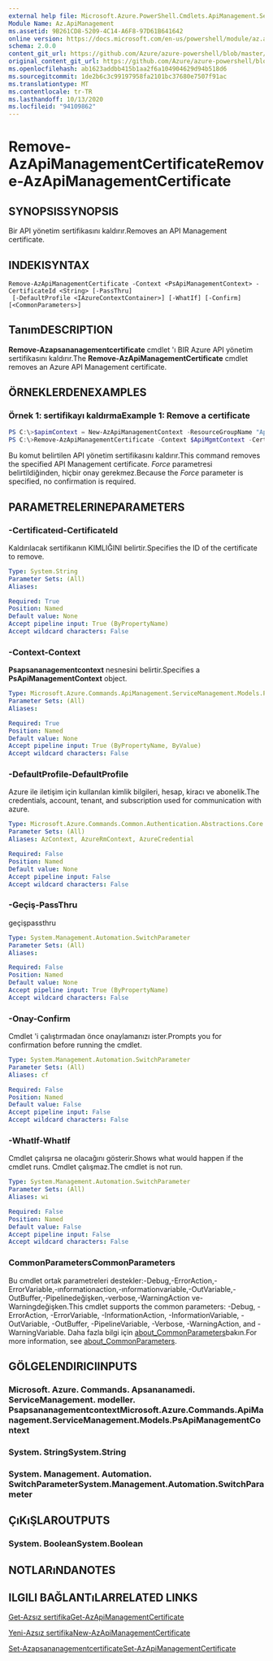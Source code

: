 ```yaml
---
external help file: Microsoft.Azure.PowerShell.Cmdlets.ApiManagement.ServiceManagement.dll-Help.xml
Module Name: Az.ApiManagement
ms.assetid: 9B261CD8-5209-4C14-A6F8-97D61B641642
online version: https://docs.microsoft.com/en-us/powershell/module/az.apimanagement/remove-azapimanagementcertificate
schema: 2.0.0
content_git_url: https://github.com/Azure/azure-powershell/blob/master/src/ApiManagement/ApiManagement/help/Remove-AzApiManagementCertificate.md
original_content_git_url: https://github.com/Azure/azure-powershell/blob/master/src/ApiManagement/ApiManagement/help/Remove-AzApiManagementCertificate.md
ms.openlocfilehash: ab1623addbb415b1aa2f6a104904629d94b518d6
ms.sourcegitcommit: 1de2b6c3c99197958fa2101bc37680e7507f91ac
ms.translationtype: MT
ms.contentlocale: tr-TR
ms.lasthandoff: 10/13/2020
ms.locfileid: "94109862"
---
```

# <span data-ttu-id="57118-101">Remove-AzApiManagementCertificate</span><span class="sxs-lookup"><span data-stu-id="57118-101">Remove-AzApiManagementCertificate</span></span>

## <span data-ttu-id="57118-102">SYNOPSIS</span><span class="sxs-lookup"><span data-stu-id="57118-102">SYNOPSIS</span></span>
<span data-ttu-id="57118-103">Bir API yönetim sertifikasını kaldırır.</span><span class="sxs-lookup"><span data-stu-id="57118-103">Removes an API Management certificate.</span></span>

## <span data-ttu-id="57118-104">INDEKI</span><span class="sxs-lookup"><span data-stu-id="57118-104">SYNTAX</span></span>

```
Remove-AzApiManagementCertificate -Context <PsApiManagementContext> -CertificateId <String> [-PassThru]
 [-DefaultProfile <IAzureContextContainer>] [-WhatIf] [-Confirm] [<CommonParameters>]
```

## <span data-ttu-id="57118-105">Tanım</span><span class="sxs-lookup"><span data-stu-id="57118-105">DESCRIPTION</span></span>
<span data-ttu-id="57118-106">**Remove-Azapsananagementcertificate** cmdlet 'ı BIR Azure API yönetim sertifikasını kaldırır.</span><span class="sxs-lookup"><span data-stu-id="57118-106">The **Remove-AzApiManagementCertificate** cmdlet removes an Azure API Management certificate.</span></span>

## <span data-ttu-id="57118-107">ÖRNEKLERDEN</span><span class="sxs-lookup"><span data-stu-id="57118-107">EXAMPLES</span></span>

### <span data-ttu-id="57118-108">Örnek 1: sertifikayı kaldırma</span><span class="sxs-lookup"><span data-stu-id="57118-108">Example 1: Remove a certificate</span></span>
```powershell
PS C:\>$apimContext = New-AzApiManagementContext -ResourceGroupName "Api-Default-WestUS" -ServiceName "contoso"
PS C:\>Remove-AzApiManagementCertificate -Context $ApiMgmtContext -CertificateId "0123456789" -Force
```

<span data-ttu-id="57118-109">Bu komut belirtilen API yönetim sertifikasını kaldırır.</span><span class="sxs-lookup"><span data-stu-id="57118-109">This command removes the specified API Management certificate.</span></span>
<span data-ttu-id="57118-110">*Force* parametresi belirtildiğinden, hiçbir onay gerekmez.</span><span class="sxs-lookup"><span data-stu-id="57118-110">Because the *Force* parameter is specified, no confirmation is required.</span></span>

## <span data-ttu-id="57118-111">PARAMETRELERINE</span><span class="sxs-lookup"><span data-stu-id="57118-111">PARAMETERS</span></span>

### <span data-ttu-id="57118-112">-Certificateıd</span><span class="sxs-lookup"><span data-stu-id="57118-112">-CertificateId</span></span>
<span data-ttu-id="57118-113">Kaldırılacak sertifikanın KIMLIĞINI belirtir.</span><span class="sxs-lookup"><span data-stu-id="57118-113">Specifies the ID of the certificate to remove.</span></span>

```yaml
Type: System.String
Parameter Sets: (All)
Aliases:

Required: True
Position: Named
Default value: None
Accept pipeline input: True (ByPropertyName)
Accept wildcard characters: False
```

### <span data-ttu-id="57118-114">-Context</span><span class="sxs-lookup"><span data-stu-id="57118-114">-Context</span></span>
<span data-ttu-id="57118-115">**Psapsananagementcontext** nesnesini belirtir.</span><span class="sxs-lookup"><span data-stu-id="57118-115">Specifies a **PsApiManagementContext** object.</span></span>

```yaml
Type: Microsoft.Azure.Commands.ApiManagement.ServiceManagement.Models.PsApiManagementContext
Parameter Sets: (All)
Aliases:

Required: True
Position: Named
Default value: None
Accept pipeline input: True (ByPropertyName, ByValue)
Accept wildcard characters: False
```

### <span data-ttu-id="57118-116">-DefaultProfile</span><span class="sxs-lookup"><span data-stu-id="57118-116">-DefaultProfile</span></span>
<span data-ttu-id="57118-117">Azure ile iletişim için kullanılan kimlik bilgileri, hesap, kiracı ve abonelik.</span><span class="sxs-lookup"><span data-stu-id="57118-117">The credentials, account, tenant, and subscription used for communication with azure.</span></span>

```yaml
Type: Microsoft.Azure.Commands.Common.Authentication.Abstractions.Core.IAzureContextContainer
Parameter Sets: (All)
Aliases: AzContext, AzureRmContext, AzureCredential

Required: False
Position: Named
Default value: None
Accept pipeline input: False
Accept wildcard characters: False
```

### <span data-ttu-id="57118-118">-Geçiş</span><span class="sxs-lookup"><span data-stu-id="57118-118">-PassThru</span></span>
<span data-ttu-id="57118-119">geçiş</span><span class="sxs-lookup"><span data-stu-id="57118-119">passthru</span></span>

```yaml
Type: System.Management.Automation.SwitchParameter
Parameter Sets: (All)
Aliases:

Required: False
Position: Named
Default value: None
Accept pipeline input: True (ByPropertyName)
Accept wildcard characters: False
```

### <span data-ttu-id="57118-120">-Onay</span><span class="sxs-lookup"><span data-stu-id="57118-120">-Confirm</span></span>
<span data-ttu-id="57118-121">Cmdlet 'i çalıştırmadan önce onaylamanızı ister.</span><span class="sxs-lookup"><span data-stu-id="57118-121">Prompts you for confirmation before running the cmdlet.</span></span>

```yaml
Type: System.Management.Automation.SwitchParameter
Parameter Sets: (All)
Aliases: cf

Required: False
Position: Named
Default value: False
Accept pipeline input: False
Accept wildcard characters: False
```

### <span data-ttu-id="57118-122">-WhatIf</span><span class="sxs-lookup"><span data-stu-id="57118-122">-WhatIf</span></span>
<span data-ttu-id="57118-123">Cmdlet çalışırsa ne olacağını gösterir.</span><span class="sxs-lookup"><span data-stu-id="57118-123">Shows what would happen if the cmdlet runs.</span></span>
<span data-ttu-id="57118-124">Cmdlet çalışmaz.</span><span class="sxs-lookup"><span data-stu-id="57118-124">The cmdlet is not run.</span></span>

```yaml
Type: System.Management.Automation.SwitchParameter
Parameter Sets: (All)
Aliases: wi

Required: False
Position: Named
Default value: False
Accept pipeline input: False
Accept wildcard characters: False
```

### <span data-ttu-id="57118-125">CommonParameters</span><span class="sxs-lookup"><span data-stu-id="57118-125">CommonParameters</span></span>
<span data-ttu-id="57118-126">Bu cmdlet ortak parametreleri destekler:-Debug,-ErrorAction,-ErrorVariable,-ınformationaction,-ınformationvariable,-OutVariable,-OutBuffer,-Pipelinedeğişken,-verbose,-WarningAction ve-Warningdeğişken.</span><span class="sxs-lookup"><span data-stu-id="57118-126">This cmdlet supports the common parameters: -Debug, -ErrorAction, -ErrorVariable, -InformationAction, -InformationVariable, -OutVariable, -OutBuffer, -PipelineVariable, -Verbose, -WarningAction, and -WarningVariable.</span></span> <span data-ttu-id="57118-127">Daha fazla bilgi için [about_CommonParameters](http://go.microsoft.com/fwlink/?LinkID=113216)bakın.</span><span class="sxs-lookup"><span data-stu-id="57118-127">For more information, see [about_CommonParameters](http://go.microsoft.com/fwlink/?LinkID=113216).</span></span>

## <span data-ttu-id="57118-128">GÖLGELENDIRICI</span><span class="sxs-lookup"><span data-stu-id="57118-128">INPUTS</span></span>

### <span data-ttu-id="57118-129">Microsoft. Azure. Commands. Apsananamedi. ServiceManagement. modeller. Psapsananagementcontext</span><span class="sxs-lookup"><span data-stu-id="57118-129">Microsoft.Azure.Commands.ApiManagement.ServiceManagement.Models.PsApiManagementContext</span></span>

### <span data-ttu-id="57118-130">System. String</span><span class="sxs-lookup"><span data-stu-id="57118-130">System.String</span></span>

### <span data-ttu-id="57118-131">System. Management. Automation. SwitchParameter</span><span class="sxs-lookup"><span data-stu-id="57118-131">System.Management.Automation.SwitchParameter</span></span>

## <span data-ttu-id="57118-132">ÇıKıŞLAR</span><span class="sxs-lookup"><span data-stu-id="57118-132">OUTPUTS</span></span>

### <span data-ttu-id="57118-133">System. Boolean</span><span class="sxs-lookup"><span data-stu-id="57118-133">System.Boolean</span></span>

## <span data-ttu-id="57118-134">NOTLARıNDA</span><span class="sxs-lookup"><span data-stu-id="57118-134">NOTES</span></span>

## <span data-ttu-id="57118-135">ILGILI BAĞLANTıLAR</span><span class="sxs-lookup"><span data-stu-id="57118-135">RELATED LINKS</span></span>

[<span data-ttu-id="57118-136">Get-Azsız sertifika</span><span class="sxs-lookup"><span data-stu-id="57118-136">Get-AzApiManagementCertificate</span></span>](./Get-AzApiManagementCertificate.md)

[<span data-ttu-id="57118-137">Yeni-Azsız sertifika</span><span class="sxs-lookup"><span data-stu-id="57118-137">New-AzApiManagementCertificate</span></span>](./New-AzApiManagementCertificate.md)

[<span data-ttu-id="57118-138">Set-Azapsananagementcertificate</span><span class="sxs-lookup"><span data-stu-id="57118-138">Set-AzApiManagementCertificate</span></span>](./Set-AzApiManagementCertificate.md)


